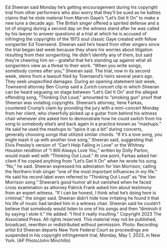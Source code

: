Ed Sheeran said Monday he’s getting encouragement during his copyright trial from other performers who also worry that they’ll be sued as he battles claims that he stole material from Marvin Gaye’s “Let’s Get It On” to make a new tune a decade ago.
The British singer offered a spirited defense and a lot of singing during a second day on the witness stand after he was called by his lawyer to answer questions at a trial at which he is accused of infringing the copyrights of the 1973 soul classic Gaye created with fellow songwriter Ed Townsend.
Sheeran said he’s heard from other singers since the trial began last week because they share his worries about litigation resulting from their songwriting. He didn’t identify any of them, but said they’re cheering him on – grateful that he’s standing up against what all songwriters view as a threat to their work.
“When you write songs, somebody comes after you,” Sheeran said.
The trial, now in its second week, stems from a lawsuit filed by Townsend’s heirs several years ago. They seek unspecified damages.
During an opening statement last week, Townsend attorney Ben Crump said a Zurich concert clip in which Sheeran can be heard segueing on stage between “Let’s Get It On” and the alleged offending song, “Thinking Out Loud,” amounted to “smoking gun” proof that Sheeran was violating copyrights.
Sheeran’s attorney, Ilene Farkas, countered Crump’s claim by providing the jury with a mini-concert Monday from her client, who cheerfully picked up a guitar from behind his witness chair whenever she asked him to demonstrate how he could switch from his song to somebody else’s and back again in a practice known as “mashups.”
He said he used the mashups to “spice it up a bit” during concerts, generally choosing songs that utilized similar chords.
“If it’s a love song, you might mash it up with another love song,” Sheeran said, suggesting that Elvis Presley’s version of “Can’t Help Falling in Love” or the Whitney Houston rendition of “I Will Always Love You,” written by Dolly Parton, would mash well with “Thinking Out Loud.”
At one point, Farkas asked her client if he copied anything from “Let’s Get It On” when he wrote his song.
“No,” he said.
Sheeran expressed his admiration for Van Morrison, calling the Northern Irish singer “one of the most important influences in my life.”
He said his record label even referred to “Thinking Out Loud” as “the Van Morrison song.”
Sheeran’s good humor all but vanished when he faced cross examination as attorney Patrick Frank asked him about testimony from an expert witness.
“If I can be honest, I think what he’s doing here is criminal,” the singer said.
Sheeran didn’t hide how irritating he found it that his life of music had landed him in a witness chair.
Sheeran said he couldn’t believe that somebody would listen to one of his songs and then “diminish it by saying I stole it.”
He added: “I find it really insulting.”
Copyright 2023 The Associated Press. All rights reserved. This material may not be published, broadcast, rewritten or redistributed without permission.
Photo: Recording artist Ed Sheeran departs New York Federal Court as proceedings are suspended in his copyright infringement trial, Monday, May 1, 2023, in New York. (AP Photo/John Minchillo)